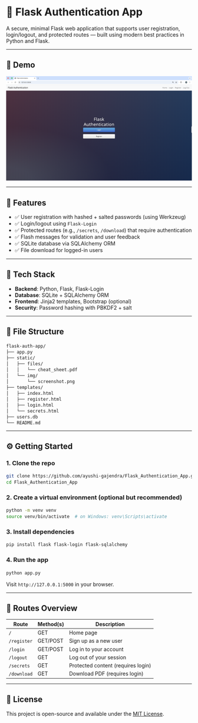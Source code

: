 # 🔐 Flask Authentication App

A secure, minimal Flask web application that supports user registration, login/logout, and protected routes — built using modern best practices in Python and Flask.

---

## 📸 Demo

![App Screenshot](screenshot.png)

---

## 🚀 Features

- ✅ User registration with hashed + salted passwords (using Werkzeug)
- ✅ Login/logout using `Flask-Login`
- ✅ Protected routes (e.g., `/secrets`, `/download`) that require authentication
- ✅ Flash messages for validation and user feedback
- ✅ SQLite database via SQLAlchemy ORM
- ✅ File download for logged-in users

---

## 🧱 Tech Stack

- **Backend**: Python, Flask, Flask-Login
- **Database**: SQLite + SQLAlchemy ORM
- **Frontend**: Jinja2 templates, Bootstrap (optional)
- **Security**: Password hashing with PBKDF2 + salt

---

## 📂 File Structure

```
flask-auth-app/
├── app.py
├── static/
│   ├── files/
│   │   └── cheat_sheet.pdf
│   └── img/
│       └── screenshot.png
├── templates/
│   ├── index.html
│   ├── register.html
│   ├── login.html
│   └── secrets.html
├── users.db
└── README.md
```

---

## ⚙️ Getting Started

### 1. Clone the repo

```bash
git clone https://github.com/ayushi-gajendra/Flask_Authentication_App.git
cd Flask_Authentication_App
```

### 2. Create a virtual environment (optional but recommended)

```bash
python -m venv venv
source venv/bin/activate  # on Windows: venv\Scripts\activate
```

### 3. Install dependencies

```bash
pip install flask flask-login flask-sqlalchemy
```

### 4. Run the app

```bash
python app.py
```

Visit `http://127.0.0.1:5000` in your browser.

---

## 🔐 Routes Overview

| Route        | Method(s) | Description                           |
|--------------|-----------|---------------------------------------|
| `/`          | GET       | Home page                             |
| `/register`  | GET/POST  | Sign up as a new user                 |
| `/login`     | GET/POST  | Log in to your account                |
| `/logout`    | GET       | Log out of your session               |
| `/secrets`   | GET       | Protected content (requires login)    |
| `/download`  | GET       | Download PDF (requires login)         |

---

## 📄 License

This project is open-source and available under the [MIT License](LICENSE).
